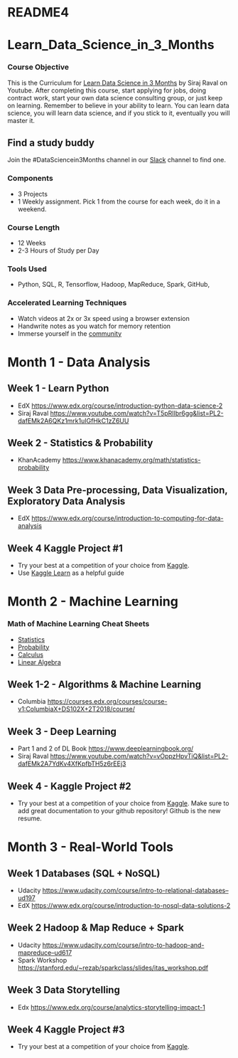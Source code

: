 # README4

# Learn_Data_Science_in_3_Months

### Course Objective

This is the Curriculum for [Learn Data Science in 3 Months](https://youtu.be/9rDhY1P3YLA) by Siraj Raval on Youtube. After completing this course, start applying for jobs, doing contract work, start your own data science consulting group, or just keep on learning. Remember to believe in your ability to learn. You can learn data science, you will learn data science, and if you stick to it, eventually you will master it.

## Find a study buddy

Join the #DataSciencein3Months channel in our [Slack](http://wizards.herokuapp.com/) channel to find one.

### Components

- 3 Projects
- 1 Weekly assignment. Pick 1 from the course for each week, do it in a weekend.

### Course Length

- 12 Weeks
- 2-3 Hours of Study per Day

### Tools Used

- Python, SQL, R, Tensorflow, Hadoop, MapReduce, Spark, GitHub,

### Accelerated Learning Techniques

- Watch videos at 2x or 3x speed using a browser extension
- Handwrite notes as you watch for memory retention
- Immerse yourself in the [community](https://medium.com/@exastax/top-20-data-science-blogs-and-websites-for-data-scientists-d88b7d99740)

# Month 1 - Data Analysis

## Week 1 - Learn Python

- EdX https://www.edx.org/course/introduction-python-data-science-2
- Siraj Raval https://www.youtube.com/watch?v=T5pRlIbr6gg&list=PL2-dafEMk2A6QKz1mrk1uIGfHkC1zZ6UU

## Week 2 - Statistics & Probability

- KhanAcademy https://www.khanacademy.org/math/statistics-probability

## Week 3 Data Pre-processing, Data Visualization, Exploratory Data Analysis

- EdX https://www.edx.org/course/introduction-to-computing-for-data-analysis

## Week 4 Kaggle Project #1

- Try your best at a competition of your choice from [Kaggle](https://www.kaggle.com/competitions).
- Use [Kaggle Learn](https://www.kaggle.com/learn/overview) as a helpful guide

# Month 2 - Machine Learning

### Math of Machine Learning Cheat Sheets

- [Statistics](http://web.mit.edu/~csvoss/Public/usabo/stats_handout.pdf)
- [Probability](https://static1.squarespace.com/static/54bf3241e4b0f0d81bf7ff36/t/55e9494fe4b011aed10e48e5/1441352015658/probability_cheatsheet.pdf)
- [Calculus](http://tutorial.math.lamar.edu/pdf/Calculus_Cheat_Sheet_All.pdf)
- [Linear Algebra](https://www.souravsengupta.com/cds2016/lectures/Savov_Notes.pdf)

## Week 1-2 - Algorithms & Machine Learning

- Columbia https://courses.edx.org/courses/course-v1:ColumbiaX+DS102X+2T2018/course/

## Week 3 - Deep Learning

- Part 1 and 2 of DL Book https://www.deeplearningbook.org/
- Siraj Raval https://www.youtube.com/watch?v=vOppzHpvTiQ&list=PL2-dafEMk2A7YdKv4XfKpfbTH5z6rEEj3

## Week 4 - Kaggle Project #2

- Try your best at a competition of your choice from [Kaggle](https://www.kaggle.com/competitions). Make sure to add great documentation to your github repository! Github is the new resume.

# Month 3 - Real-World Tools

## Week 1 Databases (SQL + NoSQL)

- Udacity https://www.udacity.com/course/intro-to-relational-databases–ud197
- EdX https://www.edx.org/course/introduction-to-nosql-data-solutions-2

## Week 2 Hadoop & Map Reduce + Spark

- Udacity https://www.udacity.com/course/intro-to-hadoop-and-mapreduce–ud617
- Spark Workshop https://stanford.edu/~rezab/sparkclass/slides/itas_workshop.pdf

## Week 3 Data Storytelling

- Edx https://www.edx.org/course/analytics-storytelling-impact-1

## Week 4 Kaggle Project #3

- Try your best at a competition of your choice from [Kaggle](https://www.kaggle.com/competitions).